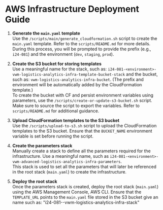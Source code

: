 # AWS Infrastructure Deployment Guide

1. **Generate the `main.yaml` template**  
   Use the `/scripts/main/generate_cloudformation.sh` script to create the `main.yaml` template. Refer to the `scripts/README.md` for more details. During this process, you will be prompted to provide the prefix (e.g., `i24-081`) and the environment (`dev`, `staging`, `prod`).

2. **Create the S3 bucket for storing templates**  
   Use a meaningful name for the stack, such as: `i24-081-<environment>-vwm-logistics-analytics-infra-template-bucket-stack` and the bucket, such as: `vwm-logistics-analytics-infra-bucket`. (The prefix and environment will be automatically added by the CloudFormation template.)  
   To create the bucket with CF and persist environment variables using parameters, use the `/scripts/create-or-update-s3-bucket.sh` script. Make sure to source the script to export the variables. Refer to `scripts/README.md` for additional guidance.

3. **Upload CloudFormation templates to the S3 bucket**  
   Use the `/scripts/upload-to-s3.sh` script to upload the CloudFormation templates to the S3 bucket. Ensure that the `BUCKET_NAME` environment variable is set before running the script.

4. **Create the parameters stack**  
   Manually create a stack to define all the parameters required for the infrastructure. Use a meaningful name, such as `i24-081-<environment>-vwm-advanced-logistics-analytics-infra-parameters`.  
   This stack is used to set all the parameters that will later be referenced in the root stack (`main.yaml`) to create the infrastructure.

5. **Deploy the root stack**  
   Once the parameters stack is created, deploy the root stack (`main.yaml`) using the AWS Management Console, AWS CLI. Ensure that the `TEMPLATE_URL` points to the `main.yaml` file stored in the S3 bucket give an name such as: "i24-081-<environment>-vwm-logistics-analytics-infra-stack"
